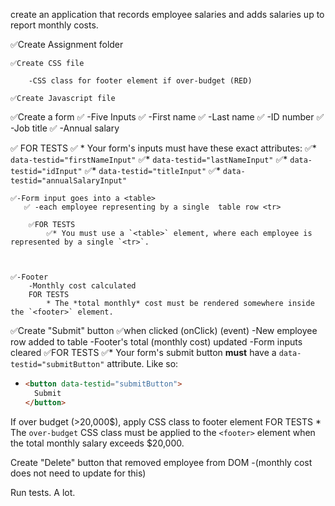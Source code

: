 create an application that records employee salaries and adds salaries up to report monthly costs.


✅Create Assignment folder

    ✅Create CSS file

        -CSS class for footer element if over-budget (RED)

    ✅Create Javascript file

✅Create a form 
   ✅ -Five Inputs
     ✅   -First name
     ✅   -Last name
     ✅   -ID number
     ✅   -Job title
     ✅   -Annual salary
    
   ✅ FOR TESTS
       ✅ * Your form's inputs must have these exact attributes:
    ✅* `data-testid="firstNameInput"`
    ✅* `data-testid="lastNameInput"`
    ✅* `data-testid="idInput"`
    ✅* `data-testid="titleInput"`
    ✅* `data-testid="annualSalaryInput"`

    ✅-Form input goes into a <table>
       ✅ -each employee representing by a single  table row <tr>

        ✅FOR TESTS
            ✅* You must use a `<table>` element, where each employee is represented by a single `<tr>`.
    


    ✅-Footer
        -Monthly cost calculated
        FOR TESTS
            * The *total monthly* cost must be rendered somewhere inside the `<footer>` element.
    

✅Create "Submit" button
    ✅when clicked (onClick) (event)
        -New employee row added to table
        -Footer's total (monthly cost) updated
        -Form inputs cleared
    ✅FOR TESTS
        ✅* Your form's submit button **must** have a `data-testid="submitButton"` attribute. Like so:
  * ```html
    <button data-testid="submitButton">
      Submit
    </button>
    ```

If over budget (>20,000$), apply CSS class to footer element
    FOR TESTS
        * The `over-budget` CSS class must be applied to the `<footer>` element when the total monthly salary exceeds $20,000.

Create "Delete" button that removed employee from DOM
    -(monthly cost does not need to update for this)




Run tests.  A lot.